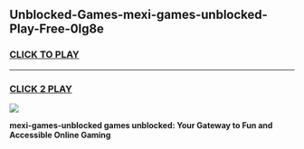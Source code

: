
## Unblocked-Games-mexi-games-unblocked-Play-Free-0lg8e
<h3>
<a href="https://premium76.site?title=mexi-games-unblocked&ref=22A">CLICK TO PLAY</a></h3>
<hr>

<h3>
<a href="https://premium76.site?title=mexi-games-unblocked&ref=22A">CLICK 2 PLAY</a>
  
</h3>

<a href="https://premium76.site?title=mexi-games-unblocked&ref=22A"><img src="https://clearcache.store/games.png"></a>


**mexi-games-unblocked games unblocked: Your Gateway to Fun and Accessible Online Gaming**
